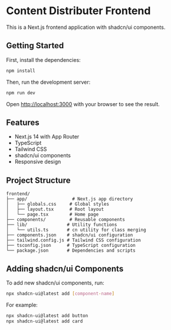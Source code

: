 # Content Distributer Frontend

This is a Next.js frontend application with shadcn/ui components.

## Getting Started

First, install the dependencies:

```bash
npm install
```

Then, run the development server:

```bash
npm run dev
```

Open [http://localhost:3000](http://localhost:3000) with your browser to see the result.

## Features

- Next.js 14 with App Router
- TypeScript
- Tailwind CSS
- shadcn/ui components
- Responsive design

## Project Structure

```
frontend/
├── app/                 # Next.js app directory
│   ├── globals.css     # Global styles
│   ├── layout.tsx      # Root layout
│   └── page.tsx        # Home page
├── components/         # Reusable components
├── lib/               # Utility functions
│   └── utils.ts       # cn utility for class merging
├── components.json    # shadcn/ui configuration
├── tailwind.config.js # Tailwind CSS configuration
├── tsconfig.json      # TypeScript configuration
└── package.json       # Dependencies and scripts
```

## Adding shadcn/ui Components

To add new shadcn/ui components, run:

```bash
npx shadcn-ui@latest add [component-name]
```

For example:
```bash
npx shadcn-ui@latest add button
npx shadcn-ui@latest add card
```
